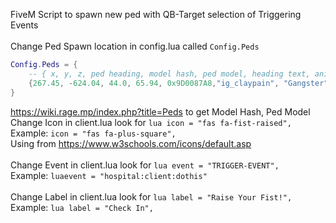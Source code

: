 FiveM Script to spawn new ped with QB-Target selection of Triggering Events
<BR>
<BR>
Change Ped Spawn location in config.lua called ```Config.Peds```

```lua
Config.Peds = {
    -- { x, y, z, ped heading, model hash, ped model, heading text, animation info }
    {267.45, -624.04, 44.0, 65.94, 0x9D0087A8,"ig_claypain", "Gangster", "amb@world_human_aa_smoke@male@idle_a"}
}
```
https://wiki.rage.mp/index.php?title=Peds to get Model Hash, Ped Model
<BR>
Change Icon in client.lua look for ```lua icon = "fas fa-fist-raised",```
<BR>Example: ```icon = "fas fa-plus-square",```
<BR>Using from https://www.w3schools.com/icons/default.asp
<BR>
<BR>
Change Event in client.lua look for ```lua event = "TRIGGER-EVENT",``` 
<BR>Example: ```luaevent = "hospital:client:dothis"```
<BR>
<BR>
Change Label in client.lua look for ```lua label = "Raise Your Fist!",``` 
<BR>Example: ```lua label = "Check In",``` 
